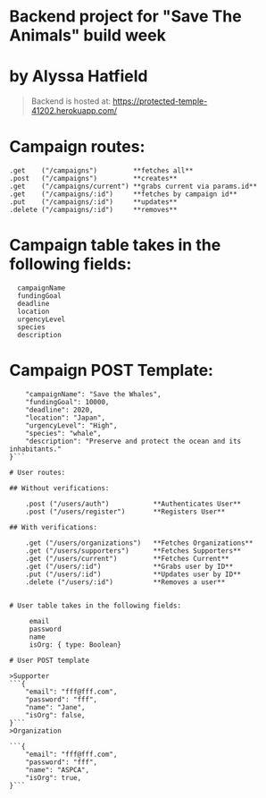 # Backend project for "Save The Animals" build week

# by Alyssa Hatfield

> Backend is hosted at: https://protected-temple-41202.herokuapp.com/

# Campaign routes:

    .get    ("/campaigns")         **fetches all**
    .post   ("/campaigns")         **creates**
    .get    ("/campaigns/current") **grabs current via params.id**
    .get    ("/campaigns/:id")     **fetches by campaign id**
    .put    ("/campaigns/:id")     **updates**
    .delete ("/campaigns/:id")     **removes**

# Campaign table takes in the following fields:

      campaignName
      fundingGoal
      deadline
      location
      urgencyLevel
      species
      description

# Campaign POST Template:

```{
	"campaignName": "Save the Whales",
	"fundingGoal": 10000,
	"deadline": 2020,
	"location": "Japan",
	"urgencyLevel": "High",
	"species": "whale",
	"description": "Preserve and protect the ocean and its inhabitants."
}```

# User routes:

## Without verifications:

    .post ("/users/auth")           **Authenticates User**
    .post ("/users/register")       **Registers User**

## With verifications:

    .get ("/users/organizations")   **Fetches Organizations**
    .get ("/users/supporters")      **Fetches Supporters**
    .get ("/users/current")         **Fetches Current**
    .get ("/users/:id")             **Grabs user by ID**
    .put ("/users/:id")             **Updates user by ID**
    .delete ("/users/:id")          **Removes a user**


# User table takes in the following fields:

     email
     password
     name
     isOrg: { type: Boolean}

# User POST template

>Supporter
```{
	"email": "fff@fff.com",
	"password": "fff",
	"name": "Jane",
	"isOrg": false,
}```
>Organization

```{
	"email": "fff@fff.com",
	"password": "fff",
	"name": "ASPCA",
	"isOrg": true,
}```